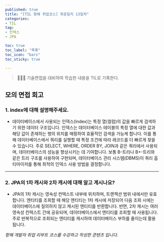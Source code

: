 ```yaml
---
published: true
title: "[TIL 항해 취업코스] 취준일지 13일차"
categories: 
- TIL
tag:
- 인덱스
- JPA

toc: true
toc_label: "목록"
toc_icon: "bars"
toc_sticky: true

---
```

> 👩🏻‍💻 기술면접을 대비하여 학습한 내용을 TIL로 기록한다.

## 모의 면접 회고
### 1. index에 대해 설명해주세요.

* 데이터베이스에서 사용되는 인덱스(Index)는 특정 열(컬럼)의 값을 빠르게 검색하기 위한 데이터 구조입니다. 인덱스는 데이터베이스 테이블의 특정 열에 대한 값과 해당 값이 존재하는 행의 위치를 매핑하여 효율적인 검색을 가능케 합니다. 이를 통해 데이터베이스에서 쿼리를 실행할 때 특정 조건에 따라 레코드를 더 빠르게 찾을 수 있습니다. 주로 SELECT, WHERE, ORDER BY, JOIN과 같은 쿼리에서 사용되며, 데이터베이스의 성능을 향상시키는 데 기여합니다. 보통 B-트리나 B+-트리와 같은 트리 구조를 사용하여 구현되며, 데이터베이스 관리 시스템(DBMS)이 쿼리 옵티마이저를 통해 최적의 인덱스 사용 방법을 결정합니다.

---

### 2. JPA의 1차 캐시와 2차 캐시에 대해 알고 계시나요?

* JPA의 1차 캐시는 영속성 컨텍스트 내부에 위치하며, 트랜잭션 범위 내에서만 유효합니다. 엔티티를 조회할 때 해당 엔티티는 1차 캐시에 저장되어 다음 조회 시에는 데이터베이스에 질의하지 않고 캐시된 엔티티를 반환합니다. 반면, 2차 캐시는 여러 영속성 컨텍스트 간에 공유되며, 데이터베이스에서 엔티티를 조회할 때 사용됩니다. 주로 반복적으로 조회되는 엔티티를 캐시하여 데이터베이스 부하를 줄이는데 활용됩니다.

_항해 개발자 취업 리부트 코스를 수강하고 작성한 콘텐츠 입니다._